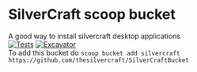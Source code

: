 # SilverCraft scoop bucket
A good way to install silvercraft desktop applications  
 [![Tests](https://github.com/thesilvercraft/SilverCraftBucket/actions/workflows/ci.yml/badge.svg)](https://github.com/thesilvercraft/SilverCraftBucket/actions/workflows/ci.yml) [![Excavator](https://github.com/thesilvercraft/SilverCraftBucket/actions/workflows/excavator.yml/badge.svg)](https://github.com/thesilvercraft/SilverCraftBucket/actions/workflows/excavator.yml)  
To add this bucket do `scoop bucket add silvercraft https://github.com/thesilvercraft/SilverCraftBucket`

